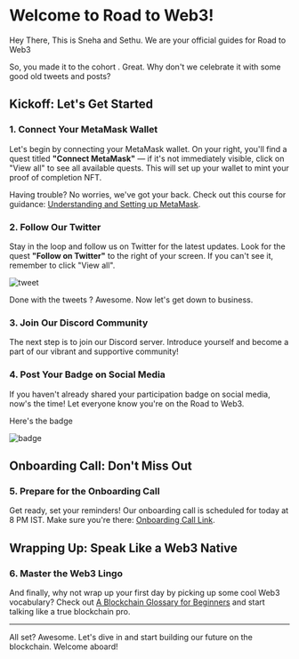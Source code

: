 # Welcome to Road to Web3!

Hey There, This is  Sneha and Sethu. We are your official guides for Road to Web3

So, you made it to the cohort . Great. Why don't we celebrate it with some good old tweets and posts?

## Kickoff: Let's Get Started

### 1. Connect Your MetaMask Wallet

Let's begin by connecting your MetaMask wallet. On your right, you'll find a quest titled **"Connect MetaMask"** — if it's not immediately visible, click on "View all" to see all available quests. This will set up your wallet to mint your proof of completion NFT.

Having trouble? No worries, we've got your back. Check out this course for guidance: [Understanding and Setting up MetaMask](https://metaschool.so/courses/understand-and-setup-metamask-account).

### 2. Follow Our Twitter

Stay in the loop and follow us on Twitter for the latest updates. Look for the quest **"Follow on Twitter"** to the right of your screen. If you can't see it, remember to click "View all".

![tweet](https://media.giphy.com/media/nAdK7LSIzgkXS/giphy.gif)

Done with the tweets ? Awesome. Now let's get down to business. 

### 3. Join Our Discord Community

The next step is to join our Discord server. Introduce yourself and become a part of our vibrant and supportive community!

### 4. Post Your Badge on Social Media

If you haven't already shared your participation badge on social media, now's the time! Let everyone know you're on the Road to Web3.

Here's the badge 

![badge](https://metaschool.s3.ap-southeast-1.amazonaws.com/Other/R2W3/C2/Accepted+Badge.gif)

## Onboarding Call: Don't Miss Out

### 5. Prepare for the Onboarding Call

Get ready, set your reminders! Our onboarding call is scheduled for today at 8 PM IST. Make sure you're there: [Onboarding Call Link](https://plutwo.zoom.us/j/85744570443).

## Wrapping Up: Speak Like a Web3 Native

### 6. Master the Web3 Lingo

And finally, why not wrap up your first day by picking up some cool Web3 vocabulary? Check out [A Blockchain Glossary for Beginners](https://consensys.io/knowledge-base/a-blockchain-glossary-for-beginners) and start talking like a true blockchain pro.

---

All set? Awesome. Let's dive in and start building our future on the blockchain. Welcome aboard!
